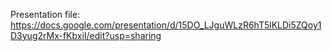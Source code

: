 Presentation file: https://docs.google.com/presentation/d/15DO_LJguWLzR6hT5lKLDi5ZQoy1D3yug2rMx-fKbxiI/edit?usp=sharing